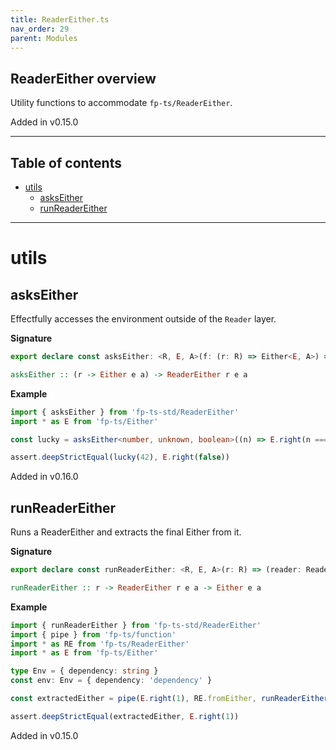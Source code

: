 ```yaml
---
title: ReaderEither.ts
nav_order: 29
parent: Modules
---
```


## ReaderEither overview

Utility functions to accommodate `fp-ts/ReaderEither`.

Added in v0.15.0

---

<h2 class="text-delta">Table of contents</h2>

- [utils](#utils)
  - [asksEither](#askseither)
  - [runReaderEither](#runreadereither)

---

# utils

## asksEither

Effectfully accesses the environment outside of the `Reader` layer.

**Signature**

```ts
export declare const asksEither: <R, E, A>(f: (r: R) => Either<E, A>) => ReaderEither<R, E, A>
```

```hs
asksEither :: (r -> Either e a) -> ReaderEither r e a
```

**Example**

```ts
import { asksEither } from 'fp-ts-std/ReaderEither'
import * as E from 'fp-ts/Either'

const lucky = asksEither<number, unknown, boolean>((n) => E.right(n === Date.now()))

assert.deepStrictEqual(lucky(42), E.right(false))
```

Added in v0.16.0

## runReaderEither

Runs a ReaderEither and extracts the final Either from it.

**Signature**

```ts
export declare const runReaderEither: <R, E, A>(r: R) => (reader: ReaderEither<R, E, A>) => Either<E, A>
```

```hs
runReaderEither :: r -> ReaderEither r e a -> Either e a
```

**Example**

```ts
import { runReaderEither } from 'fp-ts-std/ReaderEither'
import { pipe } from 'fp-ts/function'
import * as RE from 'fp-ts/ReaderEither'
import * as E from 'fp-ts/Either'

type Env = { dependency: string }
const env: Env = { dependency: 'dependency' }

const extractedEither = pipe(E.right(1), RE.fromEither, runReaderEither(env))

assert.deepStrictEqual(extractedEither, E.right(1))
```

Added in v0.15.0

